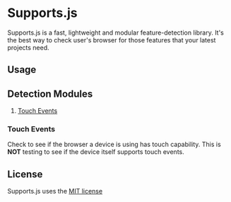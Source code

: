 # Supports.js

Supports.js is a fast, lightweight and modular feature-detection library. It's the best way to check user's browser for those features that your latest projects need.

## Usage


## Detection Modules

1. [Touch Events](#touch-events)

### Touch Events
Check to see if the browser a device is using has touch capability. This is **NOT** testing to see if the device itself supports touch events.


## License 

Supports.js uses the [MIT license](https://opensource.org/licenses/MIT)
